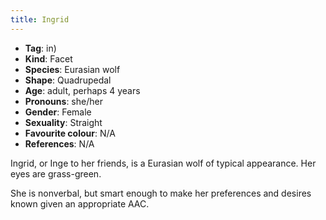 ```yaml
---
title: Ingrid
---
```

* **Tag**: in)
* **Kind**: Facet
* **Species**: Eurasian wolf
* **Shape**: Quadrupedal
* **Age**: adult, perhaps 4 years
* **Pronouns**: she/her
* **Gender**: Female
* **Sexuality**: Straight
* **Favourite colour**: N/A
* **References**: N/A

Ingrid, or Inge to her friends, is a Eurasian wolf of typical appearance. Her eyes are grass-green.

She is nonverbal, but smart enough to make her preferences and desires known given an appropriate AAC.
